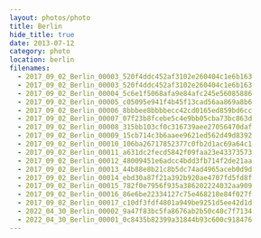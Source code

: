 ```yaml
---
layout: photos/photo
title: Berlin
hide_title: true
date: 2013-07-12
category: photo
location: berlin
filenames:
  - 2017_09_02_Berlin_00003_520f4ddc452af3102e260404c1e6b163
  - 2017_09_02_Berlin_00003_520f4ddc452af3102e260404c1e6b163
  - 2017_09_02_Berlin_00004_5c6e1f5068afa9e84afc245e56085886
  - 2017_09_02_Berlin_00005_c05095e941f4b45f13cad56aa869a8b6
  - 2017_09_02_Berlin_00006_8bbbee8bbbbecc42cd0165ed859bd6cc
  - 2017_09_02_Berlin_00007_07f23b8fcebe5c4e9bb05cba73bc863d
  - 2017_09_02_Berlin_00008_315bb103cf0c316739aee27056470daf
  - 2017_09_02_Berlin_00009_15cb714c3b6aaee9621ed562d49d8392
  - 2017_09_02_Berlin_00010_106ba26717852377c0fb2d1ac69a64c1
  - 2017_09_02_Berlin_00011_a631dc2fecd5842f09faa23e43373573
  - 2017_09_02_Berlin_00012_48009451e6adcc4bdd3fb714f2de21aa
  - 2017_09_02_Berlin_00013_44b88e8b21c8b5dc74ad4965aceb0d9d
  - 2017_09_02_Berlin_00014_ebd30a87f21a392b920ae4707fd5fd8f
  - 2017_09_02_Berlin_00015_782f0e7956f935a386202224032aa909
  - 2017_09_02_Berlin_00016_86e6be22334127c75e468218e84f027f
  - 2017_09_02_Berlin_00017_c10df3fdf4801a949be9251d5ee42d1d
  - 2022_04_30_Berlin_00002_9a47f83bc5fa8676ab2b50c40c7f7134
  - 2022_04_30_Berlin_00001_0c8435b82399a31844b93c600c918476
---
```

